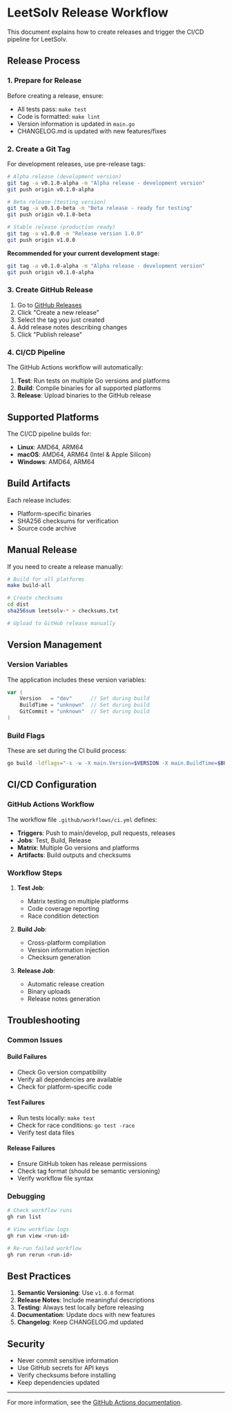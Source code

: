 # LeetSolv Release Workflow

This document explains how to create releases and trigger the CI/CD pipeline for LeetSolv.

## Release Process

### 1. Prepare for Release

Before creating a release, ensure:

- All tests pass: `make test`
- Code is formatted: `make lint`
- Version information is updated in `main.go`
- CHANGELOG.md is updated with new features/fixes

### 2. Create a Git Tag

For development releases, use pre-release tags:

```bash
# Alpha release (development version)
git tag -a v0.1.0-alpha -m "Alpha release - development version"
git push origin v0.1.0-alpha

# Beta release (testing version)
git tag -a v0.1.0-beta -m "Beta release - ready for testing"
git push origin v0.1.0-beta

# Stable release (production ready)
git tag -a v1.0.0 -m "Release version 1.0.0"
git push origin v1.0.0
```

**Recommended for your current development stage:**
```bash
git tag -a v0.1.0-alpha -m "Alpha release - development version"
git push origin v0.1.0-alpha
```

### 3. Create GitHub Release

1. Go to [GitHub Releases](https://github.com/eannchen/leetsolv/releases)
2. Click "Create a new release"
3. Select the tag you just created
4. Add release notes describing changes
5. Click "Publish release"

### 4. CI/CD Pipeline

The GitHub Actions workflow will automatically:

1. **Test**: Run tests on multiple Go versions and platforms
2. **Build**: Compile binaries for all supported platforms
3. **Release**: Upload binaries to the GitHub release

## Supported Platforms

The CI/CD pipeline builds for:

- **Linux**: AMD64, ARM64
- **macOS**: AMD64, ARM64 (Intel & Apple Silicon)
- **Windows**: AMD64, ARM64

## Build Artifacts

Each release includes:

- Platform-specific binaries
- SHA256 checksums for verification
- Source code archive

## Manual Release

If you need to create a release manually:

```bash
# Build for all platforms
make build-all

# Create checksums
cd dist
sha256sum leetsolv-* > checksums.txt

# Upload to GitHub release manually
```

## Version Management

### Version Variables

The application includes these version variables:

```go
var (
    Version   = "dev"      // Set during build
    BuildTime = "unknown"  // Set during build
    GitCommit = "unknown"  // Set during build
)
```

### Build Flags

These are set during the CI build process:

```bash
go build -ldflags="-s -w -X main.Version=$VERSION -X main.BuildTime=$BUILD_TIME -X main.GitCommit=$GIT_COMMIT"
```

## CI/CD Configuration

### GitHub Actions Workflow

The workflow file `.github/workflows/ci.yml` defines:

- **Triggers**: Push to main/develop, pull requests, releases
- **Jobs**: Test, Build, Release
- **Matrix**: Multiple Go versions and platforms
- **Artifacts**: Build outputs and checksums

### Workflow Steps

1. **Test Job**:
   - Matrix testing on multiple platforms
   - Code coverage reporting
   - Race condition detection

2. **Build Job**:
   - Cross-platform compilation
   - Version information injection
   - Checksum generation

3. **Release Job**:
   - Automatic release creation
   - Binary uploads
   - Release notes generation

## Troubleshooting

### Common Issues

#### Build Failures
- Check Go version compatibility
- Verify all dependencies are available
- Check for platform-specific code

#### Test Failures
- Run tests locally: `make test`
- Check for race conditions: `go test -race`
- Verify test data files

#### Release Failures
- Ensure GitHub token has release permissions
- Check tag format (should be semantic versioning)
- Verify workflow file syntax

### Debugging

```bash
# Check workflow runs
gh run list

# View workflow logs
gh run view <run-id>

# Re-run failed workflow
gh run rerun <run-id>
```

## Best Practices

1. **Semantic Versioning**: Use `v1.0.0` format
2. **Release Notes**: Include meaningful descriptions
3. **Testing**: Always test locally before releasing
4. **Documentation**: Update docs with new features
5. **Changelog**: Keep CHANGELOG.md updated

## Security

- Never commit sensitive information
- Use GitHub secrets for API keys
- Verify checksums before installing
- Keep dependencies updated

---

For more information, see the [GitHub Actions documentation](https://docs.github.com/en/actions).
